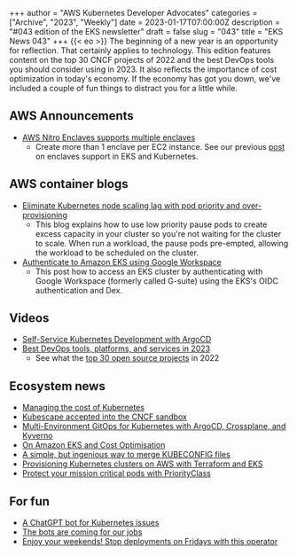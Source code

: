 +++
author = "AWS Kubernetes Developer Advocates"
categories = ["Archive", "2023", "Weekly"]
date = 2023-01-17T07:00:00Z
description = "#043 edition of the EKS newsletter"
draft = false
slug = "043"
title = "EKS News 043"
+++
{{< eo >}}
The beginning of a new year is an opportunity for reflection. That certainly applies to technology. This edition features content on the top 30 CNCF projects of 2022 and the best DevOps tools you should consider using in 2023. It also reflects the importance of cost optimization in today's economy. If the economy has got you down, we've included a couple of fun things to distract you for a little while. 

## AWS Announcements
* [AWS Nitro Enclaves supports multiple enclaves](https://aws.amazon.com/about-aws/whats-new/2023/01/aws-nitro-enclaves-support-multiple-enclaves/)
    * Create more than 1 enclave per EC2 instance. See our previous [post](https://aws.amazon.com/about-aws/whats-new/2022/11/aws-nitro-enclaves-supports-amazoneks-kubernetes/) on enclaves support in EKS and Kubernetes. 

## AWS container blogs
* [Eliminate Kubernetes node scaling lag with pod priority and over-provisioning](https://aws.amazon.com/blogs/containers/eliminate-kubernetes-node-scaling-lag-with-pod-priority-and-over-provisioning/)
    * This blog explains how to use low priority pause pods to create excess capacity in your cluster so you're not waiting for the cluster to scale. When run a workload, the pause pods pre-empted, allowing the workload to be scheduled on the cluster.
* [Authenticate to Amazon EKS using Google Workspace](https://aws.amazon.com/blogs/containers/authenticate-to-amazon-eks-using-google-workspace/)
    * This post how to access an EKS cluster by authenticating with Google Workspace (formerly called G-suite) using the EKS's OIDC authentication and Dex. 

## Videos
* [Self-Service Kubernetes Development with ArgoCD](https://www.youtube.com/watch?v=pCoqqNZmnP8)
* [Best DevOps tools, platforms, and services in 2023](https://youtu.be/-zKYT2I_WhE)
    * See what the [top 30 open source projects](https://www.cncf.io/blog/2023/01/11/a-look-at-the-2022-velocity-of-cncf-linux-foundation-and-top-30-open-source-projects/) in 2022

## Ecosystem news
* [Managing the cost of Kubernetes](https://thenewstack.io/managing-the-cost-of-kubernetes/)
* [Kubescape accepted into the CNCF sandbox](https://thenewstack.io/kubescape-a-cncf-sandbox-platform-for-all-kubernetes-security/)
* [Multi-Environment GitOps for Kubernetes with ArgoCD, Crossplane, and Kyverno](https://joecreager.com/multi-envrionment-gitops/)
* [On Amazon EKS and Cost Optimisation](https://medium.com/@micheldirk/on-amazon-eks-and-cost-optimisation-74770deff528)
* [A simple, but ingenious way to merge KUBECONFIG files](https://medium.com/@akyriako/merge-multiple-kubeconfig-files-d0ab3c968b8c)
* [Provisioning Kubernetes clusters on AWS with Terraform and EKS](https://learnk8s.io/terraform-eks)
* [Protect your mission critical pods with PriorityClass](https://kubernetes.io/blog/2023/01/12/protect-mission-critical-pods-priorityclass/)

## For fun
* [A ChatGPT bot for Kubernetes issues](https://github.com/robusta-dev/kubernetes-chatgpt-bot)
* [The bots are coming for our jobs](https://medium.com/@ghumare64/i-tried-using-chatgpt-for-funn-as-a-devops-engineer-8239313269d4)
* [Enjoy your weekends! Stop deployments on Fridays with this operator](https://github.com/Razikus/its-friday-k8s-admission-controller)